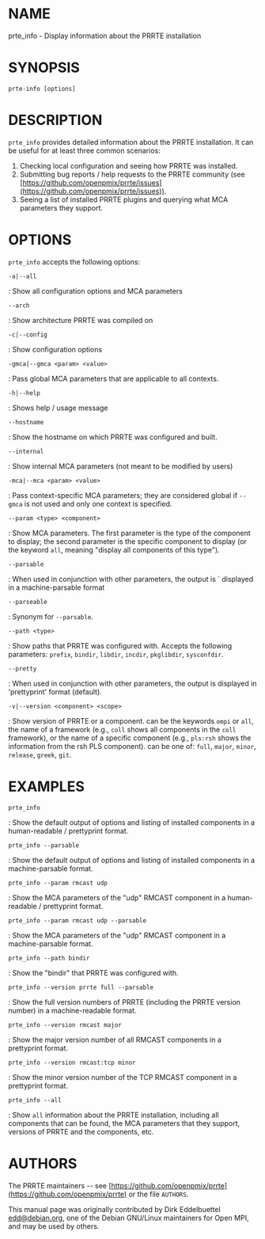 # NAME

prte_info - Display information about the PRRTE installation

# SYNOPSIS

```
prte-info [options]
```

# DESCRIPTION

`prte_info` provides detailed information about the PRRTE
installation. It can be useful for at least three common scenarios:

1. Checking local configuration and seeing how PRRTE was installed.
1. Submitting bug reports / help requests to the PRRTE community (see
   [https://github.com/openpmix/prrte/issues](https://github.com/openpmix/prrte/issues)).
1. Seeing a list of installed PRRTE plugins and querying what MCA
   parameters they support.

# OPTIONS

`prte_info` accepts the following options:

`-a|--all`

:   Show all configuration options and MCA parameters

`--arch`

:   Show architecture PRRTE was compiled on

`-c|--config`

:   Show configuration options

`-gmca|--gmca <param> <value>`

:   Pass global MCA parameters that are applicable to all contexts.

`-h|--help`

:   Shows help / usage message

`--hostname`

:   Show the hostname on which PRRTE was configured and built.

`--internal`

:   Show internal MCA parameters (not meant to be modified by users)

`-mca|--mca <param> <value>`

:   Pass context-specific MCA parameters; they are considered global if
    `--gmca` is not used and only one context is specified.

`--param <type> <component>`

:   Show MCA parameters. The first parameter is the type of the
    component to display; the second parameter is the specific component
    to display (or the keyword `all`, meaning "display all components
    of this type").

`--parsable`

:   When used in conjunction with other parameters, the output is
`   displayed in a machine-parsable format

`--parseable`

:   Synonym for `--parsable`.

`--path <type>`

:   Show paths that PRRTE was configured with. Accepts the following
    parameters: `prefix`, `bindir`, `libdir`, `incdir`, `pkglibdir`,
    `sysconfdir`.

`--pretty`

:   When used in conjunction with other parameters, the output is
    displayed in 'prettyprint' format (default).

`-v|--version <component> <scope>`

:   Show version of PRRTE or a component. <component> can be the
    keywords `ompi` or `all`, the name of a framework (e.g., `coll`
    shows all components in the `coll` framework), or the name of a
    specific component (e.g., `pls:rsh` shows the information from the
    rsh PLS component). <scope> can be one of: `full`, `major`,
    `minor`, `release`, `greek`, `git`.

# EXAMPLES

`prte_info`

:   Show the default output of options and listing of installed
    components in a human-readable / prettyprint format.

`prte_info --parsable`

:   Show the default output of options and listing of installed
    components in a machine-parsable format.

`prte_info --param rmcast udp`

:   Show the MCA parameters of the "udp" RMCAST component in a
    human-readable / prettyprint format.

`prte_info --param rmcast udp --parsable`

:   Show the MCA parameters of the "udp" RMCAST component in a
    machine-parsable format.

`prte_info --path bindir`

:   Show the "bindir" that PRRTE was configured with.

`prte_info --version prrte full --parsable`

:   Show the full version numbers of PRRTE (including the PRRTE version
    number) in a machine-readable format.

`prte_info --version rmcast major`

:   Show the major version number of all RMCAST components in a
    prettyprint format.

`prte_info --version rmcast:tcp minor`

:   Show the minor version number of the TCP RMCAST component in a
    prettyprint format.

`prte_info --all`

:   Show `all` information about the PRRTE installation, including all
    components that can be found, the MCA parameters that they support,
    versions of PRRTE and the components, etc.

# AUTHORS

The PRRTE maintainers -- see
[https://github.com/openpmix/prrte](https://github.com/openpmix/prrte)
or the file `AUTHORS`.

This manual page was originally contributed by Dirk Eddelbuettel
<edd@debian.org>, one of the Debian GNU/Linux maintainers for Open
MPI, and may be used by others.
